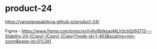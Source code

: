 # product-24

https://yaroslavasabitova.github.io/product-24/

Figma - https://www.figma.com/proto/xxVv6y9btksaoMLIrSctiQ/60713---Stability-24-(Copy)-(Copy)-(Copy)?node-id=1-463&scaling=min-zoom&page-id=0%3A1
